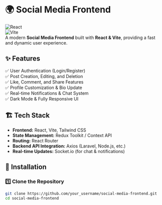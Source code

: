 # 🌍 Social Media Frontend  

![React](https://img.shields.io/badge/React-61DAFB?style=for-the-badge&logo=react&logoColor=black)  
![Vite](https://img.shields.io/badge/Vite-646CFF?style=for-the-badge&logo=vite&logoColor=white)  
A modern **Social Media Frontend** built with **React & Vite**, providing a fast and dynamic user experience.  

## ✨ Features  
✅ User Authentication (Login/Register)  
✅ Post Creation, Editing, and Deletion  
✅ Like, Comment, and Share Features  
✅ Profile Customization & Bio Update  
✅ Real-time Notifications & Chat System  
✅ Dark Mode & Fully Responsive UI  

## 🏗 Tech Stack  
- **Frontend:** React, Vite, Tailwind CSS  
- **State Management:** Redux Toolkit / Context API  
- **Routing:** React Router  
- **Backend API Integration:** Axios (Laravel, Node.js, etc.)  
- **Real-time Updates:** Socket.io (for chat & notifications)  

## 🚀 Installation  

### 1️⃣ Clone the Repository  
```sh
git clone https://github.com/your_username/social-media-frontend.git
cd social-media-frontend
